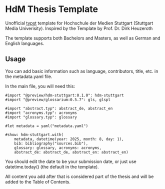 # HdM Thesis Template

Unofficial [typst](https://typst.app/) template for Hochschule der Medien Stuttgart (Stuttgart Media Univerisity). Inspired by the Template by Prof. Dr. Dirk Heuzeroth 

The template supports both Bachelors and Masters, as well as German and English languages.

## Usage

You can add basic information such as language, contributors, title, etc. in the metadata.yaml file.

In the main file, you will need this:

```typst
#import "@preview/hdm-stuttgart:0.1.0": hdm-stuttgart
#import "@preview/glossarium:0.5.7": gls, glspl

#import "abstract.typ": abstract_de, abstract_en
#import "acronyms.typ": acronyms
#import "glossary.typ": glossary

#let metadata = yaml("metadata.yaml")

#show: hdm-stuttgart.with(
    metadata, datetime(year: 2025, month: 8, day: 1),
    bib: bibliography("sources.bib"),
    glossary: glossary, acronyms: acronyms,
    abstract_de: abstract_de, abstract_en: abstract_en)
```

You should edit the date to be your submission date, or just use datetime.today() (the default in the template).

All content you add after that is considered part of the thesis and will be added to the Table of Contents.
